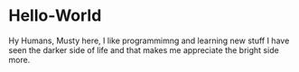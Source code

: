 # Hello-World
Hy Humans,
Musty here, I like programmimng and learning new stuff
I have seen the darker side of life and that makes me appreciate the bright side more.
